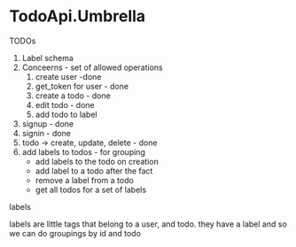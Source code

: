 # TodoApi.Umbrella


TODOs

1. Label schema
2. Conceerns - set of allowed operations
    1. create user -done 
    2. get_token for user - done
    3. create a todo - done
    4. edit todo - done
    5. add todo to label
3. signup - done
4. signin - done
5. todo -> create, update, delete - done
6. add labels to todos - for grouping
    * add labels to the todo on creation
    * add label to a todo after the fact
    * remove a label from a todo
    * get all todos for a set of labels


labels

labels are little tags that belong to a user, and todo.
they have a label and so we can do groupings by id and todo

